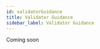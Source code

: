 ```yaml
---
id: validatorGuidance
title: Validator Guidance 
sidebar_label: Validator Guidance 
---
```


Coming soon